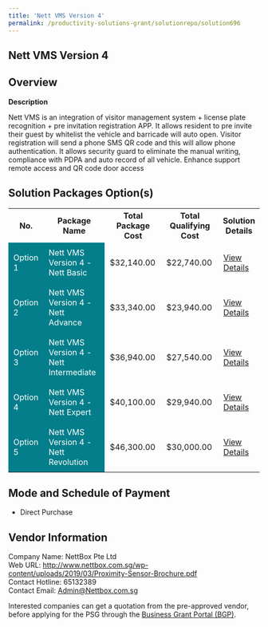 ```yaml
---
title: 'Nett VMS Version 4'
permalink: /productivity-solutions-grant/solutionrepo/solution696
---
```


## Nett VMS Version 4

## Overview

**Description**

Nett VMS is an integration of visitor management system + license plate recognition + pre invitation registration APP. It allows resident to pre invite their guest by whitelist the vehicle and barricade will auto open. Visitor registration will send a phone SMS QR code and this will allow phone authentication. It allows security guard to eliminate the manual writing, compliance with PDPA and auto record of all vehicle. Enhance support remote access and QR code door access

## Solution Packages Option(s)

<table>
<tr>
<th><b>No.</b></th>
<th><b>Package Name</b></th>
<th><b>Total Package Cost</b></th>
<th><b>Total Qualifying Cost</b></th>
<th><b>Solution Details</b></th>
</tr>
<tr>
<td style='padding: 10px; background-color: #037E8A; color: #FFFFFF;'>Option 1</td>
<td style='padding: 10px; background-color: #037E8A; color: #FFFFFF;'>Nett VMS Version 4 - Nett Basic  </td>
<td style='padding: 10px;'>$32,140.00</td>
<td style='padding: 10px;'>$22,740.00</td>
<td style='padding: 10px;'><a href='/images/psg/Nettbox_Desensitised_Annex_3_Part_1.pdf' target='_blank'>View Details</a></td>
</tr>
<tr>
<td style='padding: 10px; background-color: #037E8A; color: #FFFFFF;'>Option 2</td>
<td style='padding: 10px; background-color: #037E8A; color: #FFFFFF;'>Nett VMS Version 4 - Nett Advance </td>
<td style='padding: 10px;'>$33,340.00</td>
<td style='padding: 10px;'>$23,940.00</td>
<td style='padding: 10px;'><a href='/images/psg/Nettbox_Desensitised_Annex_3_Part_2.pdf' target='_blank'>View Details</a></td>
</tr>
<tr>
<td style='padding: 10px; background-color: #037E8A; color: #FFFFFF;'>Option 3</td>
<td style='padding: 10px; background-color: #037E8A; color: #FFFFFF;'>Nett VMS Version 4 - Nett Intermediate </td>
<td style='padding: 10px;'>$36,940.00</td>
<td style='padding: 10px;'>$27,540.00</td>
<td style='padding: 10px;'><a href='/images/psg/Nettbox_Desensitised_Annex_3_Part_3.pdf' target='_blank'>View Details</a></td>
</tr>
<tr>
<td style='padding: 10px; background-color: #037E8A; color: #FFFFFF;'>Option 4</td>
<td style='padding: 10px; background-color: #037E8A; color: #FFFFFF;'>Nett VMS Version 4 - Nett Expert</td>
<td style='padding: 10px;'>$40,100.00</td>
<td style='padding: 10px;'>$29,940.00</td>
<td style='padding: 10px;'><a href='/images/psg/Nettbox_Desensitised_Annex_3_Part_4.pdf' target='_blank'>View Details</a></td>
</tr>
<tr>
<td style='padding: 10px; background-color: #037E8A; color: #FFFFFF;'>Option 5</td>
<td style='padding: 10px; background-color: #037E8A; color: #FFFFFF;'>Nett VMS Version 4 - Nett Revolution </td>
<td style='padding: 10px;'>$46,300.00</td>
<td style='padding: 10px;'>$30,000.00</td>
<td style='padding: 10px;'><a href='/images/psg/Nettbox_Desensitised_Annex_3_Part_5.pdf' target='_blank'>View Details</a></td>
</tr>
</table>

## Mode and Schedule of Payment

 - Direct Purchase

## Vendor Information

 Company Name: NettBox Pte Ltd<br>Web URL: http://www.nettbox.com.sg/wp-content/uploads/2019/03/Proximity-Sensor-Brochure.pdf <br>Contact Hotline: 65132389 <br>Contact Email: Admin@Nettbox.com.sg <br>

Interested companies can get a quotation from the pre-approved vendor, before applying for the PSG through the <a href='https://www.businessgrants.gov.sg/' target='_blank' rel='noopener'>Business Grant Portal (BGP)</a>.

<script src="/jquery/resize-tables.js"></script>
